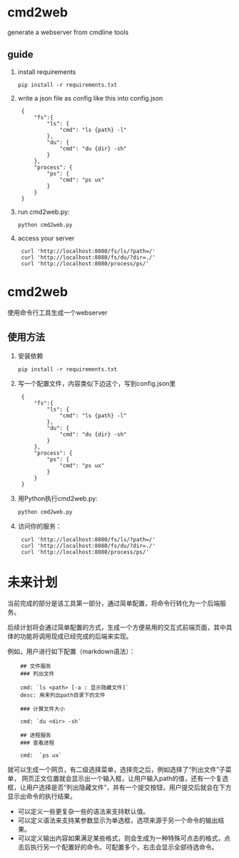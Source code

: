# cmd2web

generate a webserver from cmdline tools

## guide

1. install requirements

    `pip install -r requirements.txt`

2. write a json file as config like this into config.json

        {
            "fs":{
                "ls": {
                    "cmd": "ls {path} -l"
                },
                "du": {
                    "cmd": "du {dir} -sh"
                }
            },
            "process": {
                "ps": {
                    "cmd": "ps ux"
                }
            }
        }

3. run cmd2web.py:
    
    `python cmd2web.py`


4. access your server

        curl 'http://localhost:8080/fs/ls/?path=/'
        curl 'http://localhost:8080/fs/du/?dir=./'
        curl 'http://localhost:8080/process/ps/'


# cmd2web

使用命令行工具生成一个webserver

## 使用方法

1. 安装依赖

    `pip install -r requirements.txt`

2. 写一个配置文件，内容类似下边这个，写到config.json里

        {
            "fs":{
                "ls": {
                    "cmd": "ls {path} -l"
                },
                "du": {
                    "cmd": "du {dir} -sh"
                }
            },
            "process": {
                "ps": {
                    "cmd": "ps ux"
                }
            }
        }

3. 用Python执行cmd2web.py:
    
    `python cmd2web.py`


4. 访问你的服务：

        curl 'http://localhost:8080/fs/ls/?path=/'
        curl 'http://localhost:8080/fs/du/?dir=./'
        curl 'http://localhost:8080/process/ps/'


# 未来计划

当前完成的部分是该工具第一部分，通过简单配置，将命令行转化为一个后端服务。

后续计划将会通过简单配置的方式，生成一个方便易用的交互式前端页面，其中具体的功能将调用现成已经完成的后端来实现。

例如，用户进行如下配置（markdown语法）：

        ## 文件服务
        ### 列出文件
            
        cmd: `ls <path> [-a : 显示隐藏文件]` 
        desc: 用来列出path目录下的文件

        ### 计算文件大小

        cmd: `du <dir> -sh`

        ## 进程服务
        ### 查看进程

        cmd:  `ps ux` 

就可以生成一个网页，有二级选择菜单，选择完之后，例如选择了“列出文件”子菜单， 网页正文位置就会显示出一个输入框，让用户输入path的值，还有一个复选框，让用户选择是否“列出隐藏文件”，并有一个提交按钮，用户提交后就会在下方显示出命令的执行结果。

* 可以定义一些更复杂一些的语法来支持默认值。
* 可以定义语法来支持某参数显示为单选框，选项来源于另一个命令的输出结果。
* 可以定义输出内容如果满足某些格式，则会生成为一种特殊可点击的格式，点击后执行另一个配置好的命令。可配置多个，右击会显示全部待选命令。